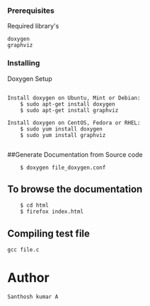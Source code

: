### Prerequisites
Required library's 

```
doxygen
graphviz

```
### Installing

Doxygen Setup

```

Install doxygen on Ubuntu, Mint or Debian:
	$ sudo apt-get install doxygen
	$ sudo apt-get install graphviz

Install doxygen on CentOS, Fedora or RHEL:
	$ sudo yum install doxygen
	$ sudo yum install graphviz


```

##Generate Documentation from Source code

```
	$ doxygen file_doxygen.conf 

```
## To browse the documentation

```
	$ cd html
	$ firefox index.html 

```
## Compiling test file
	gcc file.c

# Author
	Santhosh kumar A


